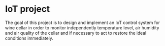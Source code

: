 # IoT project
The goal of this project is to design and implement an IoT control system for wine cellar in order to monitor independently temperature level, air humidity and air quality of the cellar and if necessary to act to restore the ideal conditions immediately.
